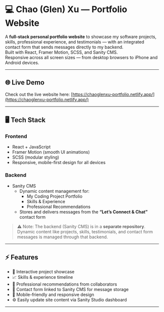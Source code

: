 # 💻 Chao (Glen) Xu — Portfolio Website

A **full-stack personal portfolio website** to showcase my software projects, skills, professional experience, and testimonials — with an integrated contact form that sends messages directly to my backend.  
Built with React, Framer Motion, SCSS, and Sanity CMS.  
Responsive across all screen sizes — from desktop browsers to iPhone and Android devices.

---

## 🌐 Live Demo

Check out the live website here: [https://chaoglenxu-portfolio.netlify.app/](https://chaoglenxu-portfolio.netlify.app/)


---

## 🖥️ Tech Stack

### Frontend
- React + JavaScript
- Framer Motion (smooth UI animations)
- SCSS (modular styling)
- Responsive, mobile-first design for all devices

### Backend
- Sanity CMS
  - Dynamic content management for:
    - My Coding Project Portfolio
    - Skills & Experience
    - Professional Recommendations
  - Stores and delivers messages from the **“Let’s Connect & Chat”** contact form
 
    
> ⚠️ Note: The backend (Sanity CMS) is in a **separate repository**. Dynamic content like projects, skills, testimonials, and contact form messages is managed through that backend.


---

## ⚡ Features

- 📁 Interactive project showcase  
- 📈 Skills & experience timeline  
- 💼 Professional recommendations from collaborators  
- 📩 Contact form linked to Sanity CMS for message storage  
- 📱 Mobile-friendly and responsive design  
- ⚙️ Easily update site content via Sanity Studio dashboard

---
